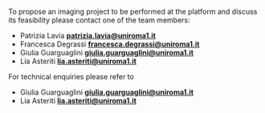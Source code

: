 To propose an imaging project to be performed at the platform and discuss its feasibility please contact one of the team members:

- Patrizia Lavia **patrizia.lavia@uniroma1.it**
- Francesca Degrassi **francesca.degrassi@uniroma1.it**
- Giulia Guarguaglini **giulia.guarguaglini@uniroma1.it**
- Lia Asteriti **lia.asteriti@uniroma1.it**

For technical enquiries please refer to

- Giulia Guarguaglini **giulia.guarguaglini@uniroma1.it**
- Lia Asteriti **lia.asteriti@uniroma1.it**

